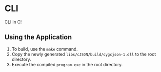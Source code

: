 # CLI
CLI in C!

## Using the Application

1. To build, use the `make` command. 
2. Copy the newly generated `libs/cJSON/build/cygcjson-1.dll` to the root directory. 
3. Execute the compiled `program.exe` in the root directory.
